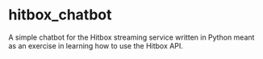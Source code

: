 # hitbox_chatbot

A simple chatbot for the Hitbox streaming service written in Python meant as an exercise in learning how to use the Hitbox API.

